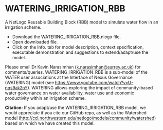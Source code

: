 # WATERING_IRRIGATION_RBB
A NetLogo Reusable Building Block (RBB) model to simulate water flow in an irrigation scheme.

- Download the WATERING_IRRIGATION_RBB.nlogo file.
- Open downloaded file. 
- Click on the Info. tab for model description, context specification, executable demonstration and suggestions to extend/adapt/use the model. 

Please email Dr Kavin Narasimhan (k.narasimhan@surrey.ac.uk) for comments/queries. WATERING_IRRIGATION_RBB is a sub-model of the WATER user associations at the Interface of Nexus Governance (WATERING) model (see https://www.youtube.com/watch?v=U-nqs9ak2nY). WATERING allows exploring the impact of community-based water governance on water availability, water use and economic productivity within an irrigation scheme. 

**Citation:** If you adapt/use the WATERING_IRRIGATION_RBB model, we would appreciate if you cite our GitHub repo, as well as the Watershed model (http://ccl.northwestern.edu/netlogo/models/community/watershed) based on which we have created this model.

